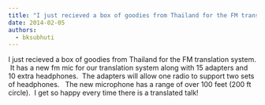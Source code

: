 ```yaml
---
title: "I just recieved a box of goodies from Thailand for the FM translation system.  It has a new fm mic for..."
date: 2014-02-05
authors: 
  - bksubhuti
---
```


I just recieved a box of goodies from Thailand for the FM translation system.  It has a new fm mic for our translation system along with 15 adapters and 10 extra headphones.  The adapters will allow one radio to support two sets of headphones.   The new microphone has a range of over 100 feet (200 ft circle).  I get so happy every time there is a translated talk!﻿

